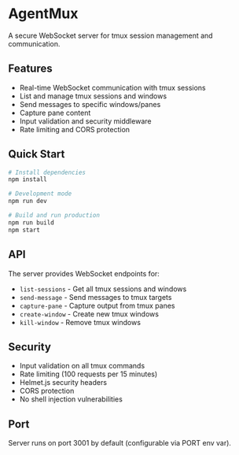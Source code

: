 # AgentMux

A secure WebSocket server for tmux session management and communication.

## Features

- Real-time WebSocket communication with tmux sessions
- List and manage tmux sessions and windows
- Send messages to specific windows/panes
- Capture pane content
- Input validation and security middleware
- Rate limiting and CORS protection

## Quick Start

```bash
# Install dependencies
npm install

# Development mode
npm run dev

# Build and run production
npm run build
npm start
```

## API

The server provides WebSocket endpoints for:

- `list-sessions` - Get all tmux sessions and windows
- `send-message` - Send messages to tmux targets
- `capture-pane` - Capture output from tmux panes
- `create-window` - Create new tmux windows
- `kill-window` - Remove tmux windows

## Security

- Input validation on all tmux commands
- Rate limiting (100 requests per 15 minutes)
- Helmet.js security headers
- CORS protection
- No shell injection vulnerabilities

## Port

Server runs on port 3001 by default (configurable via PORT env var).